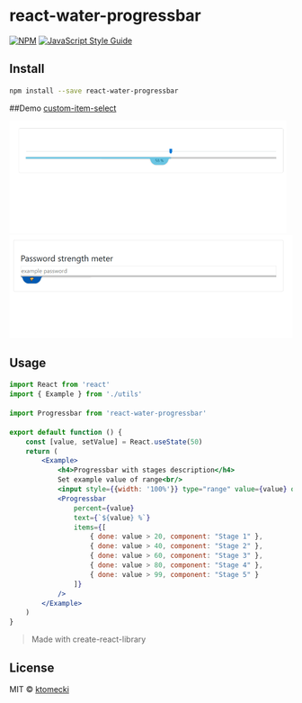 # react-water-progressbar


[![NPM](https://img.shields.io/npm/v/react-water-progressbar.svg)](https://www.npmjs.com/package/react-water-progressbar) [![JavaScript Style Guide](https://img.shields.io/badge/code_style-standard-brightgreen.svg)](https://standardjs.com)

## Install

```bash
npm install --save react-water-progressbar
```

##Demo
[custom-item-select](https://ktomecki.github.io/react-water-progressbar/)

![Progressbar with stages description](example1.gif)
![Progressbar as password strength meter](example2.gif)

## Usage

```jsx
import React from 'react'
import { Example } from './utils'

import Progressbar from 'react-water-progressbar'

export default function () {
    const [value, setValue] = React.useState(50)
    return (
        <Example>
            <h4>Progressbar with stages description</h4>
            Set example value of range<br/>
            <input style={{width: '100%'}} type="range" value={value} onChange={e => setValue(e.target.value)} />
            <Progressbar
                percent={value}
                text={`${value} %`}
                items={[
                    { done: value > 20, component: "Stage 1" },
                    { done: value > 40, component: "Stage 2" },
                    { done: value > 60, component: "Stage 3" },
                    { done: value > 80, component: "Stage 4" },
                    { done: value > 99, component: "Stage 5" }
                ]}
            />
        </Example>
    )
}
```

> Made with create-react-library

## License

MIT © [ktomecki](https://github.com/ktomecki)

